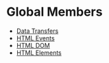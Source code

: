 # Global Members

* [Data Transfers](/reference-js/Global%20Members/Data%20Transfers/)
* [HTML Events](/reference-js/Global%20Members/HTML%20Events/)
* [HTML DOM](/reference-js/Global%20Members/HTML%20DOM/)
* [HTML Elements](/reference-js/Global%20Members/HTML%20Elements/)

